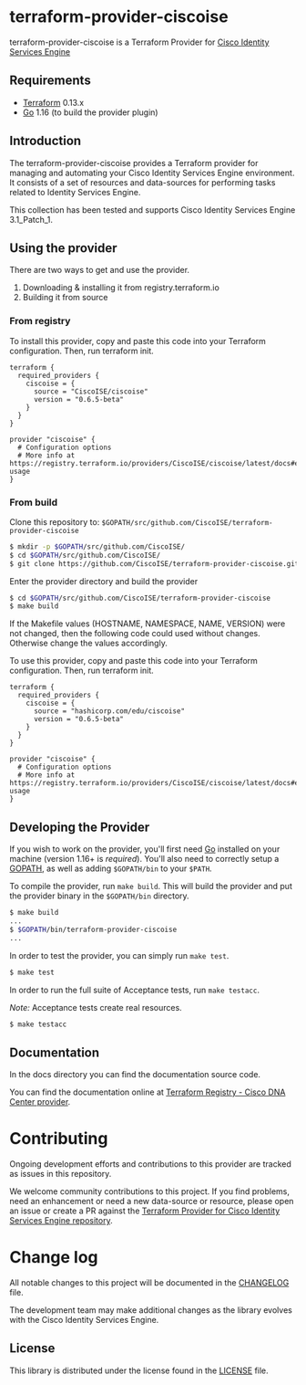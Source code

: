 
# terraform-provider-ciscoise

terraform-provider-ciscoise is a Terraform Provider for [Cisco Identity Services Engine](https://developer.cisco.com/identity-services-engine/)

## Requirements

- [Terraform](https://www.terraform.io/downloads.html) 0.13.x
- [Go](https://golang.org/doc/install) 1.16 (to build the provider plugin)

## Introduction

The terraform-provider-ciscoise provides a Terraform provider for managing and automating your Cisco Identity Services Engine environment. It consists of a set of resources and data-sources for performing tasks related to Identity Services Engine.

This collection has been tested and supports Cisco Identity Services Engine 3.1_Patch_1.

## Using the provider

There are two ways to get and use the provider.
1. Downloading & installing it from registry.terraform.io
2. Building it from source

### From registry

To install this provider, copy and paste this code into your Terraform configuration. Then, run terraform init. 

```hcl
terraform {
  required_providers {
    ciscoise = {
      source = "CiscoISE/ciscoise"
      version = "0.6.5-beta"
    }
  }
}

provider "ciscoise" {
  # Configuration options
  # More info at https://registry.terraform.io/providers/CiscoISE/ciscoise/latest/docs#example-usage
}
```

### From build

Clone this repository to: `$GOPATH/src/github.com/CiscoISE/terraform-provider-ciscoise`

```sh
$ mkdir -p $GOPATH/src/github.com/CiscoISE/
$ cd $GOPATH/src/github.com/CiscoISE/
$ git clone https://github.com/CiscoISE/terraform-provider-ciscoise.git
```

Enter the provider directory and build the provider

```sh
$ cd $GOPATH/src/github.com/CiscoISE/terraform-provider-ciscoise
$ make build
```

If the Makefile values (HOSTNAME, NAMESPACE, NAME, VERSION) were not changed, then the following code could used without changes.
Otherwise change the values accordingly.

To use this provider, copy and paste this code into your Terraform configuration. Then, run terraform init.

```hcl
terraform {
  required_providers {
    ciscoise = {
      source = "hashicorp.com/edu/ciscoise"
      version = "0.6.5-beta"
    }
  }
}

provider "ciscoise" {
  # Configuration options
  # More info at https://registry.terraform.io/providers/CiscoISE/ciscoise/latest/docs#example-usage
}
```


## Developing the Provider

If you wish to work on the provider, you'll first need [Go](http://www.golang.org) installed
on your machine (version 1.16+ is _required_). You'll also need to correctly setup a
[GOPATH](http://golang.org/doc/code.html#GOPATH), as well as adding `$GOPATH/bin` to your `$PATH`.

To compile the provider, run `make build`. This will build the provider and put the provider binary in the `$GOPATH/bin` directory.

```sh
$ make build
...
$ $GOPATH/bin/terraform-provider-ciscoise
...
```

In order to test the provider, you can simply run `make test`.

```sh
$ make test
```

In order to run the full suite of Acceptance tests, run `make testacc`.

_Note:_ Acceptance tests create real resources.

```sh
$ make testacc
```

## Documentation

In the docs directory you can find the documentation source code.

You can find the documentation online at [Terraform Registry - Cisco DNA Center provider](https://registry.terraform.io/providers/CiscoISE/ciscoise/latest/docs).

# Contributing

Ongoing development efforts and contributions to this provider are tracked as issues in this repository.

We welcome community contributions to this project. If you find problems, need an enhancement or need a new data-source or resource, please open an issue or create a PR against the [Terraform Provider for Cisco Identity Services Engine repository](https://github.com/CiscoISE/terraform-provider-ciscoise/issues).

# Change log

All notable changes to this project will be documented in the [CHANGELOG](./CHANGELOG.md) file.

The development team may make additional changes as the library evolves with the Cisco Identity Services Engine.

## License

This library is distributed under the license found in the [LICENSE](./LICENSE) file.